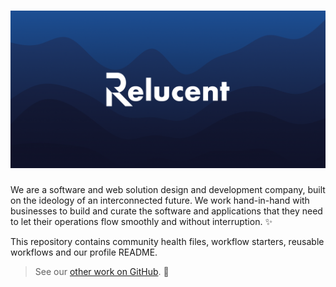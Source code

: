 # [![Relucent Logo on a colourful background](/profile/cover.png)](https://relucent.dev)

We are a software and web solution design and development company, built on the
ideology of an interconnected future. We work hand-in-hand with businesses to
build and curate the software and applications that they need to let their
operations flow smoothly and without interruption. ✨

This repository contains community health files, workflow starters, reusable
workflows and our profile README.

> See our [other work on GitHub](https://github.com/RelucentDev). 🚀
